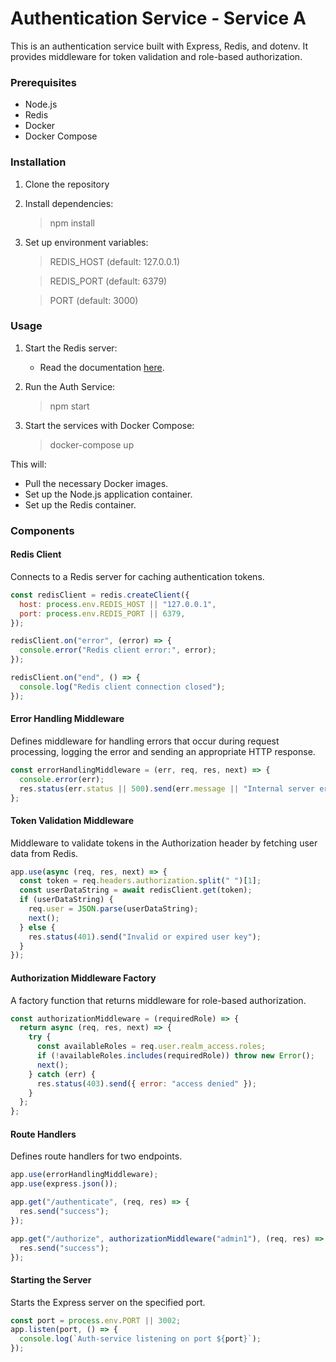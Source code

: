 # Authentication Service - Service A

This is an authentication service built with Express, Redis, and dotenv. It provides middleware for token validation and role-based authorization.

### Prerequisites

- Node.js
- Redis
- Docker
- Docker Compose

### Installation

1. Clone the repository
2. Install dependencies:
	> npm install

3. Set up environment variables:

	> REDIS_HOST (default: 127.0.0.1)

	> REDIS_PORT (default: 6379)

	> PORT (default: 3000)

### Usage
1. Start the Redis server:
	- Read the documentation [here](https://redis.io/docs/latest/operate/oss_and_stack/install/install-redis/).

2. Run the Auth Service:
	> npm start

3. Start the services with Docker Compose:
	> docker-compose up

  This will:

  - Pull the necessary Docker images.
  - Set up the Node.js application container.
  - Set up the Redis container.

### Components
#### Redis Client

Connects to a Redis server for caching authentication tokens.

```javascript
const redisClient = redis.createClient({
  host: process.env.REDIS_HOST || "127.0.0.1",
  port: process.env.REDIS_PORT || 6379,
});

redisClient.on("error", (error) => {
  console.error("Redis client error:", error);
});

redisClient.on("end", () => {
  console.log("Redis client connection closed");
});

```

####  Error Handling Middleware

Defines middleware for handling errors that occur during request processing, logging the error and sending an appropriate HTTP response.

```javascript
const errorHandlingMiddleware = (err, req, res, next) => {
  console.error(err);
  res.status(err.status || 500).send(err.message || "Internal server error");
};

```

#### Token Validation Middleware

Middleware to validate tokens in the Authorization header by fetching user data from Redis. 

```javascript
app.use(async (req, res, next) => {
  const token = req.headers.authorization.split(" ")[1];
  const userDataString = await redisClient.get(token);
  if (userDataString) {
    req.user = JSON.parse(userDataString);
    next();
  } else {
    res.status(401).send("Invalid or expired user key");
  }
});


```

#### Authorization Middleware Factory

A factory function that returns middleware for role-based authorization. 

```javascript
const authorizationMiddleware = (requiredRole) => {
  return async (req, res, next) => {
    try {
      const availableRoles = req.user.realm_access.roles;
      if (!availableRoles.includes(requiredRole)) throw new Error();
      next();
    } catch (err) {
      res.status(403).send({ error: "access denied" });
    }
  };
};

```

#### Route Handlers

Defines route handlers for two endpoints.

```javascript
app.use(errorHandlingMiddleware);
app.use(express.json());

app.get("/authenticate", (req, res) => {
  res.send("success");
});

app.get("/authorize", authorizationMiddleware("admin1"), (req, res) => {
  res.send("success");
});

```

#### Starting the Server

Starts the Express server on the specified port.

```javascript
const port = process.env.PORT || 3002;
app.listen(port, () => {
  console.log(`Auth-service listening on port ${port}`);
});

```
